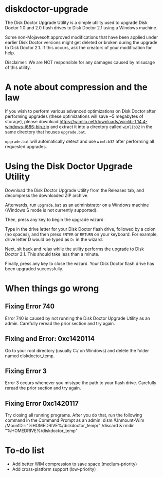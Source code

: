 # diskdoctor-upgrade
The Disk Doctor Upgrade Utility is a simple utility used to upgrade Disk Doctor 1.0 and 2.0 flash drives to Disk Doctor 2.1 using a Windows machine.

Some non-Mojavesoft approved modifications that have been applied under earlier Disk Doctor versions might get deleted or broken during the upgrade to Disk Doctor 2.1. If this occurs, ask the creators of your modification for help.

Disclaimer: We are NOT responsible for any damages caused by misusage of this utility.

# A note about compression and the law
If you wish to perform various advanced optimizations on Disk Doctor after performing upgrades (these optimizations will save ~5 megabytes of storage), please download https://wimlib.net/downloads/wimlib-1.14.4-windows-i686-bin.zip and extract it into a directory called `wimlib32` in the same directory that houses `upgrade.bat`.

`upgrade.bat` will automatically detect and use `wimlib32` after performing all requested upgrades.

# Using the Disk Doctor Upgrade Utility
Download the Disk Doctor Upgrade Utility from the Releases tab, and decompress the downloaded ZIP archive.

Afterwards, run `upgrade.bat` as an administrator on a Windows machine (Windows S mode is not currently supported).

Then, press any key to begin the upgrade wizard.

Type in the drive letter for your Disk Doctor flash drive, followed by a colon (no spaces), and then press `ENTER` or `RETURN` on your keyboard. For example, drive letter D would be typed as `D:` in the wizard.

Next, sit back and relax while the utility performs the upgrade to Disk Doctor 2.1. This should take less than a minute.

Finally, press any key to close the wizard. Your Disk Doctor flash drive has been upgraded successfully.

# When things go wrong
<h2>Fixing Error 740</h2>
Error 740 is caused by not running the Disk Doctor Upgrade Utility as an admin. Carefully reread the prior section and try again.

<h2>Fixing  and Error: 0xc1420114</h2>
Go to your root directory (usually C:/ on Windows) and delete the folder named diskdoctor_temp.

<h2>Fixing Error 3</h2>
Error 3 occurs whenever you mistype the path to your flash drive. Carefully reread the prior section and try again.

<h2>Fixing Error 0xc1420117</h2>
Try closing all running programs.
After you do that, run the following command in the Command Prompt as an admin: dism /Unmount-Wim /MountDir:"%HOMEDRIVE%/diskdoctor_temp/" /discard & rmdir "%HOMEDRIVE%/diskdoctor_temp"

# To-do list
- Add better WIM compression to save space (medium-priority)
- Add cross-platform support (low-priority)
